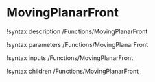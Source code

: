 <!-- MOOSE Documentation Stub: Remove this when content is added. -->

# MovingPlanarFront
!syntax description /Functions/MovingPlanarFront

!syntax parameters /Functions/MovingPlanarFront

!syntax inputs /Functions/MovingPlanarFront

!syntax children /Functions/MovingPlanarFront
